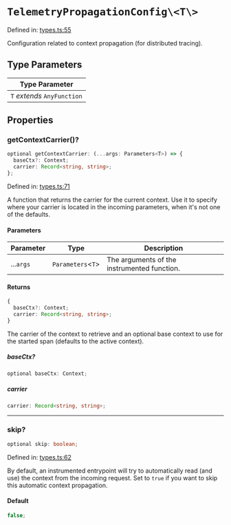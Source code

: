 # `TelemetryPropagationConfig\<T\>`

Defined in: [types.ts:55](https://github.com/adobe/commerce-integration-starter-kit/blob/d46a74bab8354601aa6e2e47719b09780c913f3a/packages/aio-lib-telemetry/source/types.ts#L55)

Configuration related to context propagation (for distributed tracing).

## Type Parameters

| Type Parameter              |
| --------------------------- |
| `T` _extends_ `AnyFunction` |

## Properties

### getContextCarrier()?

```ts
optional getContextCarrier: (...args: Parameters<T>) => {
  baseCtx?: Context;
  carrier: Record<string, string>;
};
```

Defined in: [types.ts:71](https://github.com/adobe/commerce-integration-starter-kit/blob/d46a74bab8354601aa6e2e47719b09780c913f3a/packages/aio-lib-telemetry/source/types.ts#L71)

A function that returns the carrier for the current context.
Use it to specify where your carrier is located in the incoming parameters, when it's not one of the defaults.

#### Parameters

| Parameter | Type                | Description                                 |
| --------- | ------------------- | ------------------------------------------- |
| ...`args` | `Parameters`\<`T`\> | The arguments of the instrumented function. |

#### Returns

```ts
{
  baseCtx?: Context;
  carrier: Record<string, string>;
}
```

The carrier of the context to retrieve and an optional base context to use for the started span (defaults to the active context).

##### baseCtx?

```ts
optional baseCtx: Context;
```

##### carrier

```ts
carrier: Record<string, string>;
```

---

### skip?

```ts
optional skip: boolean;
```

Defined in: [types.ts:62](https://github.com/adobe/commerce-integration-starter-kit/blob/d46a74bab8354601aa6e2e47719b09780c913f3a/packages/aio-lib-telemetry/source/types.ts#L62)

By default, an instrumented entrypoint will try to automatically read (and use) the context from the incoming request.
Set to `true` if you want to skip this automatic context propagation.

#### Default

```ts
false;
```
